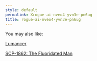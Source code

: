 ```yaml
---
style: default
permalink: Xrogue-ai-nveo4-yvn3e-pn6ug
title: rogue-ai-nveo4-yvn3e-pn6ug
---
```

You may also like:

[Lumancer](http://scp-wiki.net/lumancer)

[SCP-1862: The Fluoridated Man](http://scp-wiki.net/scp-1862)
